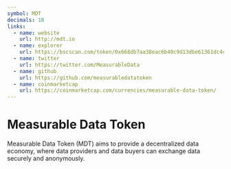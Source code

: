 ```yaml
---
symbol: MDT
decimals: 18
links:
  - name: website
    url: http://mdt.io
  - name: explorer
    url: https://bscscan.com/token/0x668db7aa38eac6b40c9d13dbe61361dc4c4611d1
  - name: twitter
    url: https://twitter.com/MeasurableData
  - name: github
    url: https://github.com/measurabledatatoken
  - name: coinmarketcap
    url: https://coinmarketcap.com/currencies/measurable-data-token/
---
```


# Measurable Data Token

Measurable Data Token (MDT) aims to provide a decentralized data economy, where data providers and data buyers can exchange data securely and anonymously.
